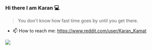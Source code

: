 ### Hi there I am Karan 💻



> You don't know how fast time goes by until you get there.

- 📫 How to reach me: https://www.reddit.com/user/Karan_Kamat  

<img src="https://github-readme-stats.vercel.app/api?username=KaranKamat0506&&show_icons=true&title_color=ffffff&icon_color=2dbecd&text_color=daf7dc&bg_color=0C4242">




